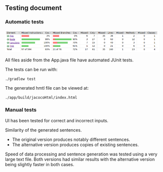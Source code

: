 ## Testing document

### Automatic tests

![](/docs/images/jacoco.png)

All files aside from the App.java file have automated JUnit tests.

The tests can be run with:

    ./gradlew test

The generated hmtl file can be viewed at:

    ./app/build/jacocoHtml/index.html

### Manual tests

UI has been tested for correct and incorrect inputs.

Similarity of the generated sentences.
* The original version produces notably different sentences.
* The alternative version produces copies of existing sentences.

Speed of data processing and sentence generation was tested using a very large text file. Both versions had similar results with the alternative version being slightly faster in both cases.